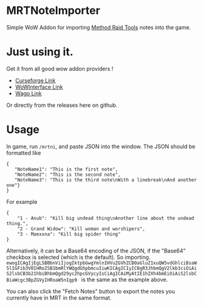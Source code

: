 # MRTNoteImporter
Simple WoW Addon for importing [Method Raid Tools](https://www.curseforge.com/wow/addons/method-raid-tools) notes into the game.

# Just using it.

Get it from all good wow addon providers !

- [Curseforge Link](https://www.curseforge.com/wow/addons/mrtnoteimporter)
- [WoWInterface Link](https://www.wowinterface.com/downloads/info26398-MRTNoteImporter.html)
- [Wago Link](https://addons.wago.io/addons/mrtnoteimporter)

Or directly from the releases here on github.


# Usage
In game, run `/mrtni`, and paste JSON into the window. The JSON should be formatted like

```
{ 
   "NoteName1": "This is the first note",
   "NoteName2": "This is the second note",
   "NoteName3": "This is the third note\nWith a linebreak\nAnd another one"}
}
```

For example
```
{
    "1 - Anub": "Kill big undead thing\nAnother line about the undead thing.",
    "2 - Grand Widow": "Kill woman and worshipers",
    "3 - Maexxna": "Kill big spider thing"
}
```

Alternatively, it can be a Base64 encoding of the JSON, if the "Base64" checkbox is selected (which is the default). So importing. `ewogICAgIjEgLSBBbnViIjogIktpbGwgYmlnIHVuZGVhZCB0aGluZ1xuQW5vdGhlciBsaW5lIGFib3V0IHRoZSB1bmRlYWQgdGhpbmcuIiwKICAgICIyIC0gR3JhbmQgV2lkb3ciOiAiS2lsbCB3b21hbiBhbmQgd29yc2hpcGVycyIsCiAgICAiMyAtIE1hZXh4bmEiOiAiS2lsbCBiaWcgc3BpZGVyIHRoaW5nIgp9
` is the same as the example above.

You can also click the "Fetch Notes" button to export the notes you currently have in MRT in the same format.
